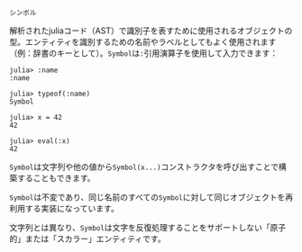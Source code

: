 ```
シンボル
```

解析されたjuliaコード（AST）で識別子を表すために使用されるオブジェクトの型。エンティティを識別するための名前やラベルとしてもよく使用されます（例：辞書のキーとして）。`Symbol`は`:`引用演算子を使用して入力できます：

```jldoctest
julia> :name
:name

julia> typeof(:name)
Symbol

julia> x = 42
42

julia> eval(:x)
42
```

`Symbol`は文字列や他の値から`Symbol(x...)`コンストラクタを呼び出すことで構築することもできます。

`Symbol`は不変であり、同じ名前のすべての`Symbol`に対して同じオブジェクトを再利用する実装になっています。

文字列とは異なり、`Symbol`は文字を反復処理することをサポートしない「原子的」または「スカラー」エンティティです。

